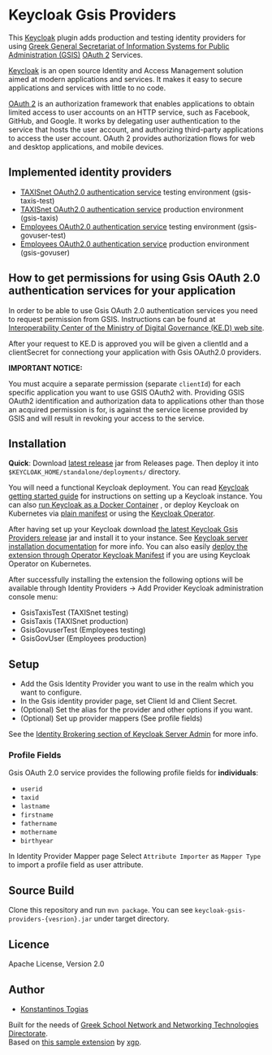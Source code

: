 # Keycloak Gsis Providers

This [Keycloak](https://www.keycloak.org/) plugin adds production and testing identity providers for using [Greek General Secretariat of Information Systems for Public Administration (GSIS)](https://gsis.gr/en) [OAuth 2](https://oauth.net/2/) Services.

[Keycloak](https://www.keycloak.org/) is an open source Identity and Access Management solution aimed at modern applications and services. It makes it easy to secure applications and services with little to no code.

[OAuth 2](https://oauth.net/2/) is an authorization framework that enables applications to obtain limited access to user accounts on an HTTP service, such as Facebook, GitHub, and Google. It works by delegating user authentication to the service that hosts the user account, and authorizing third-party applications to access the user account. OAuth 2 provides authorization flows for web and desktop applications, and mobile devices.

## Implemented identity providers

- [TAXISnet OAuth2.0 authentication service](https://www.gsis.gr/dimosia-dioikisi/ked/webservices/oauth20) testing environment (gsis-taxis-test)
- [TAXISnet OAuth2.0 authentication service](https://www.gsis.gr/dimosia-dioikisi/ked/webservices/oauth20) production environment (gsis-taxis)
- [Employees OAuth2.0 authentication service](https://www.gsis.gr/dimosia-dioikisi/ked/webservices/oAuth2.0.PA) testing environment (gsis-govuser-test)
- [Employees OAuth2.0 authentication service](https://www.gsis.gr/dimosia-dioikisi/ked/webservices/oAuth2.0.PA) production environment (gsis-govuser)

## How to get permissions for using Gsis OAuth 2.0 authentication services for your application

In order to be able to use Gsis OAuth 2.0 authentication services you need to request permission from GSIS. Instructions can be found at [Interoperability Center of the Ministry of Digital Governance (KE.D) web site](https://www.gsis.gr/en/public-administration/ked).

After your request to KE.D is approved you will be given a clientId and a clientSecret for connectiong your application with Gsis OAuth2.0 providers.

**IMPORTANT NOTICE:**

You must acquire a separate permission (separate `clientId`) for each specific application you want to use GSIS OAuth2 with. Providing GSIS OAuth2 identification and authorization data to applications other than those an acquired permission is for, is against the service license provided by GSIS and will result in revoking your access to the service.

## Installation

**Quick**: Download [latest release](https://github.com/cti-nts/keycloak-gsis-providers/releases/latest) jar from Releases page. Then deploy it into `$KEYCLOAK_HOME/standalone/deployments/` directory.

You will need a functional Keycloak deployment. You can read [Keycloak getting started guide](https://www.keycloak.org/docs/latest/getting_started/) for instructions on setting up a Keycloak instance. You can also [run Keycloak as a Docker Container](https://www.keycloak.org/getting-started/getting-started-docker) , or deploy Keycloak on Kubernetes via [plain manifest](https://www.keycloak.org/getting-started/getting-started-kube) or using the [Keycloak Operator](https://www.keycloak.org/getting-started/getting-started-operator-kubernetes).

After having set up your Keycloak download [the latest Keycloak Gsis Providers release](https://github.com/cti-nts/keycloak-gsis-providers/releases/latest) jar and install it to your instance. See [Keycloak server installation documentation](https://www.keycloak.org/docs/latest/server_installation/index.html#distribution-directory-structure) for more info. You can also easily [deploy the extension through Operator Keycloak Manifest](https://www.keycloak.org/docs/latest/server_installation/index.html#_operator-extensions) if you are using Keycloak Operator on Kubernetes.

After successfully installing the extension the following options will be available through Identity Providers -> Add Provider Keycloak administration console menu:

- GsisTaxisTest (TAXISnet testing)
- GsisTaxis (TAXISnet production)
- GsisGovuserTest (Employees testing)
- GsisGovUser (Employees production)

## Setup

- Add the Gsis Identity Provider you want to use in the realm which you want to configure.
- In the Gsis identity provider page, set Client Id and Client Secret.
- (Optional) Set the alias for the provider and other options if you want.
- (Optional) Set up provider mappers (See profile fields)

See the [Identity Brokering section of Keycloak Server Admin](https://www.keycloak.org/docs/latest/server_admin/index.html#_identity_broker) for more info.

### Profile Fields

Gsis OAuth 2.0 service provides the following profile fields for **individuals**:

- `userid`
- `taxid`
- `lastname`
- `firstname`
- `fathername`
- `mothername`
- `birthyear`

In Identity Provider Mapper page Select `Attribute Importer` as `Mapper Type` to import a profile field as user attribute.

## Source Build

Clone this repository and run `mvn package`. You can see `keycloak-gsis-providers-{vesrion}.jar` under target directory.

## Licence

Apache License, Version 2.0

## Author

- [Konstantinos Togias](https://github.com/ktogias)

Built for the needs of [Greek School Network and Networking Technologies Directorate](http://nts.cti.gr/).  
Based on [this sample extension](https://github.com/xgp/keycloak-moneybird-idp) by [xgp](https://github.com/xgp).
